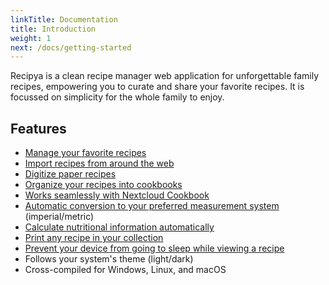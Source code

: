 ```yaml
---
linkTitle: Documentation
title: Introduction
weight: 1
next: /docs/getting-started
---
```


Recipya is a clean recipe manager web application for unforgettable family recipes, empowering you to curate and
share your favorite recipes. It is focussed on simplicity for the whole family to enjoy.

## Features

- [Manage your favorite recipes](/docs/features/recipes)
- [Import recipes from around the web](/docs/features/recipes/add#website)
- [Digitize paper recipes](/docs/features/recipes/add#scan)
- [Organize your recipes into cookbooks](/docs/features/cookbooks)
- [Works seamlessly with Nextcloud Cookbook](/docs/features/integrations)
- [Automatic conversion to your preferred measurement system](/docs/features/measurement-systems) (imperial/metric)
- [Calculate nutritional information automatically](/docs/features/nutrition-facts)
- [Print any recipe in your collection](/docs/features/recipes/print)
- [Prevent your device from going to sleep while viewing a recipe](/docs/features/recipes/wakelock)
- Follows your system's theme (light/dark)
- Cross-compiled for Windows, Linux, and macOS

